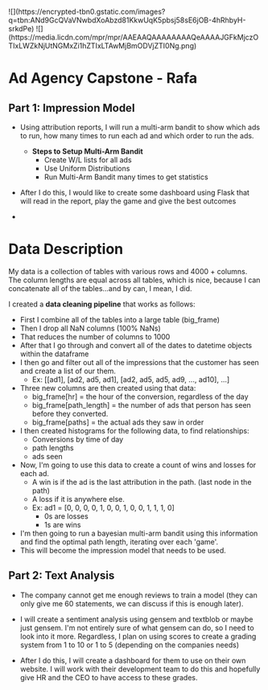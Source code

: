 <p alingn = "center">
![](https://encrypted-tbn0.gstatic.com/images?q=tbn:ANd9GcQVaVNwbdXoAbzd81KkwUqK5pbsj58sE6jOB-4hRhbyH-srkdPe)
![](https://media.licdn.com/mpr/mpr/AAEAAQAAAAAAAAQeAAAAJGFkMjczOTIxLWZkNjUtNGMxZi1hZTIxLTAwMjBmODVjZTI0Ng.png)
</p>

# Ad Agency Capstone - Rafa
**Part 1: Impression Model**
------------------------------
* Using attribution reports, I will run a multi-arm bandit to show which ads to run, how many times to run each ad and which order to run the ads.
	* **Steps to Setup Multi-Arm Bandit**
		* Create W/L lists for all ads
		* Use Uniform Distributions
		* Run Multi-Arm Bandit many times to get statistics

* After I do this, I would like to create some dashboard using Flask that will read in the report, play the game and give the best outcomes
*

# Data Description
My data is a collection of tables  with various rows and 4000 + columns.  The column lengths are equal across all tables, which is nice, because I can concatenate all of the tables...and by can, I mean, I did. 

I created a **data cleaning pipeline** that works as follows:
* First I combine all of the tables into a large table (big_frame)
* Then I drop all NaN columns (100% NaNs)
* That reduces the number of columns to 1000
* After that I go through and convert all of the dates to datetime objects within the dataframe
* I then go and filter out all of the impressions that the customer has seen and create a list of our them.
    - Ex: [[ad1], [ad2, ad5, ad1], [ad2, ad5, ad5, ad9, ..., ad10], ...]
* Three new columns are then created using that data:
    - big_frame[hr] = the hour of the conversion, regardless of the day
    - big_frame[path_length] = the number of ads that person has seen before they converted.
    - big_frame[paths] = the actual ads they saw in order 
* I then created histograms for the following data, to find relationships:
    - Conversions by time of day 
    - path lengths 
    - ads seen 
* Now, I'm going to use this data to create a count of wins and losses for each ad.  
    - A win is if the ad is the last attribution in the path. (last node in the path) 
    - A loss if it is anywhere else.
    - Ex: ad1 = [0, 0, 0, 0,  1, 0, 0, 1, 0, 0, 1, 1, 1, 0]
        + 0s are losses
        + 1s are wins 
* I'm then going to run a bayesian multi-arm bandit using this information and find the optimal path length, iterating over each 'game'. 
* This will become the impression model that needs to be used. 


**Part 2: Text Analysis**
------------------------------
* The company cannot get me enough reviews to train a model (they can only give me 60 statements, we can discuss if this is enough later).

* I will create a sentiment analysis using gensem and textblob or maybe just gensem.  I'm not entirely sure of what gensem can do, so I need to look into it more.  Regardless, I plan on using scores to create a grading system from 1 to 10 or 1 to 5 (depending on the companies needs)

* After I do this, I will create a dashboard for them to use on their own website.  I will work with their development team to do this and hopefully give HR and the CEO to have access to these grades. 
